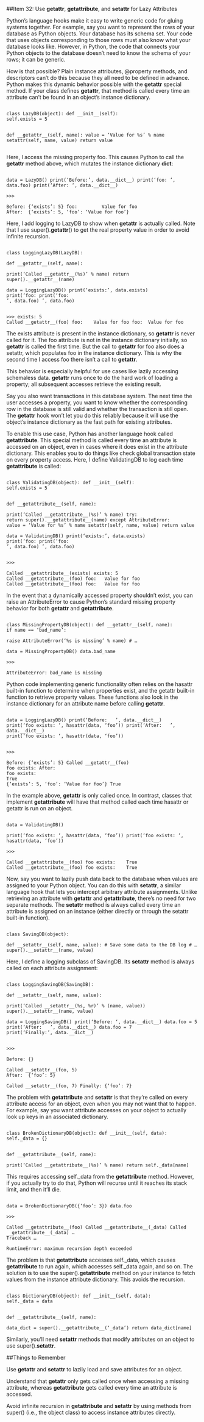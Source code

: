 ##Item 32: Use __getattr__, __getattribute__, and __setattr__ for Lazy AttributesPython’s language hooks make it easy to write generic code for gluing systems together. For example, say you want to represent the rows of your database as Python objects. Your database has its schema set. Your code that uses objects corresponding to those rows must also know what your database looks like. However, in Python, the code that connects your Python objects to the database doesn’t need to know the schema of your rows; it can be generic.How is that possible? Plain instance attributes, @property methods, and descriptors can’t do this because they all need to be defined in advance. Python makes this dynamic behavior possible with the __getattr__ special method. If your class defines __getattr__, that method is called every time an attribute can’t be found in an object’s instance dictionary.```class LazyDB(object): def __init__(self):self.exists = 5def __getattr__(self, name): value = ‘Value for %s’ % name setattr(self, name, value) return value
```
Here, I access the missing property foo. This causes Python to call the __getattr__ method above, which mutates the instance dictionary __dict__:```data = LazyDB() print(‘Before:’, data.__dict__) print(‘foo:	’, data.foo) print(‘After: ‘, data.__dict__)>>>Before: {‘exists’: 5} foo:         Value for fooAfter:	{‘exists’: 5, ‘foo’: ‘Value for foo’}
```Here, I add logging to LazyDB to show when __getattr__ is actually called. Note that I use super().__getattr__() to get the real property value in order to avoid infinite recursion.```class LoggingLazyDB(LazyDB):def __getattr__(self, name):print(‘Called __getattr__(%s)’ % name) return super().__getattr__(name)data = LoggingLazyDB() print(‘exists:’, data.exists)print(‘foo: print(‘foo:’, data.foo) ’, data.foo)>>> exists: 5Called __getattr__(foo) foo:	Value for foo foo:	Value for foo
```The exists attribute is present in the instance dictionary, so __getattr__ is never called for it. The foo attribute is not in the instance dictionary initially, so __getattr__ is called the first time. But the call to __getattr__ for foo also does a setattr, which populates foo in the instance dictionary. This is why the second time I access foo there isn’t a call to __getattr__.This behavior is especially helpful for use cases like lazily accessing schemaless data. __getattr__ runs once to do the hard work of loading a property; all subsequent accesses retrieve the existing result.Say you also want transactions in this database system. The next time the user accesses a property, you want to know whether the corresponding row in the database is still valid and whether the transaction is still open. The __getattr__ hook won’t let you do this reliably because it will use the object’s instance dictionary as the fast path for existing attributes.To enable this use case, Python has another language hook called __getattribute__. This special method is called every time an attribute is accessed on an object, even in cases where it does exist in the attribute dictionary. This enables you to do things likecheck global transaction state on every property access. Here, I define ValidatingDB to log each time __getattribute__ is called:```class ValidatingDB(object): def __init__(self):self.exists = 5def __getattribute__(self, name):print(‘Called __getattribute__(%s)’ % name) try:return super().__getattribute__(name) except AttributeError:value = ‘Value for %s’ % name setattr(self, name, value) return valuedata = ValidatingDB() print(‘exists:’, data.exists)print(‘foo: print(‘foo:’, data.foo) ’, data.foo)>>>Called __getattribute__(exists) exists: 5Called __getattribute__(foo) foo:	Value for fooCalled __getattribute__(foo) foo:	Value for foo
```In the event that a dynamically accessed property shouldn’t exist, you can raise an AttributeError to cause Python’s standard missing property behavior for both __getattr__ and __getattribute__.```class MissingPropertyDB(object): def __getattr__(self, name):if name == ‘bad_name’:raise AttributeError(‘%s is missing’ % name) # …data = MissingPropertyDB() data.bad_name>>>AttributeError: bad_name is missing
```Python code implementing generic functionality often relies on the hasattr built-in function to determine when properties exist, and the getattr built-in function to retrieve property values. These functions also look in the instance dictionary for an attribute name before calling __getattr__.```data = LoggingLazyDB() print(‘Before:	’, data.__dict__)print(‘foo exists: ‘, hasattr(data, ‘foo’)) print(‘After:	’, data.__dict__)print(‘foo exists: ‘, hasattr(data, ‘foo’))>>>Before:	{‘exists’: 5} Called __getattr__(foo)foo exists: After:foo exists:True{‘exists’: 5, ‘foo’: ‘Value for foo’} True
```In the example above, __getattr__ is only called once. In contrast, classes that implement __getattribute__ will have that method called each time hasattr or getattr is run on an object.```data = ValidatingDB()print(‘foo exists: ‘, hasattr(data, ‘foo’)) print(‘foo exists: ‘, hasattr(data, ‘foo’))>>>Called __getattribute__(foo) foo exists:	TrueCalled __getattribute__(foo) foo exists:	True
```Now, say you want to lazily push data back to the database when values are assigned to your Python object. You can do this with __setattr__, a similar language hook that lets you intercept arbitrary attribute assignments. Unlike retrieving an attribute with __getattr__ and __getattribute__, there’s no need for two separate methods. The __setattr__ method is always called every time an attribute is assigned on an instance (either directly or through the setattr built-in function).```class SavingDB(object):def __setattr__(self, name, value): # Save some data to the DB log # …super().__setattr__(name, value)
```Here, I define a logging subclass of SavingDB. Its __setattr__ method is always called on each attribute assignment:```class LoggingSavingDB(SavingDB):def __setattr__(self, name, value):print(‘Called __setattr__(%s, %r)’ % (name, value)) super().__setattr__(name, value)data = LoggingSavingDB() print(‘Before: ‘, data.__dict__) data.foo = 5print(‘After:	’, data.__dict__) data.foo = 7print(‘Finally:’, data.__dict__)>>>Before:	{}Called __setattr__(foo, 5)After:	{‘foo’: 5}Called __setattr__(foo, 7) Finally: {‘foo’: 7}
```The problem with __getattribute__ and __setattr__ is that they’re called on every attribute access for an object, even when you may not want that to happen. For example, say you want attribute accesses on your object to actually look up keys in an associated dictionary.
```class BrokenDictionaryDB(object): def __init__(self, data):self._data = {}def __getattribute__(self, name):print(‘Called __getattribute__(%s)’ % name) return self._data[name]
```This requires accessing self._data from the __getattribute__ method. However, if you actually try to do that, Python will recurse until it reaches its stack limit, and then it’ll die.```data = BrokenDictionaryDB({‘foo’: 3}) data.foo>>>Called __getattribute__(foo) Called __getattribute__(_data) Called __getattribute__(_data) …Traceback …RuntimeError: maximum recursion depth exceeded
```The problem is that __getattribute__ accesses self._data, which causes __getattribute__ to run again, which accesses self._data again, and so on. The solution is to use the super().__getattribute__ method on your instance to fetch values from the instance attribute dictionary. This avoids the recursion.```class DictionaryDB(object): def __init__(self, data):self._data = datadef __getattribute__(self, name):data_dict = super().__getattribute__(‘_data’) return data_dict[name]
```Similarly, you’ll need __setattr__ methods that modify attributes on an object to use super().__setattr__.##Things to RememberUse __getattr__ and __setattr__ to lazily load and save attributes for an object.Understand that __getattr__ only gets called once when accessing a missing attribute, whereas __getattribute__ gets called every time an attribute is accessed.Avoid infinite recursion in __getattribute__ and __setattr__ by using methods from super() (i.e., the object class) to access instance attributes directly.